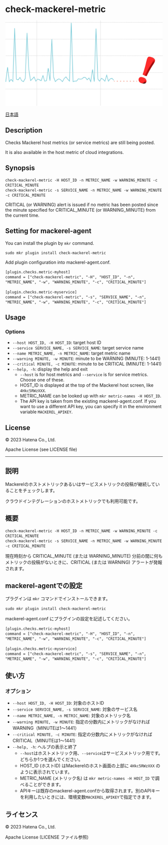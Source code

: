 # check-mackerel-metric

![](check-mackerel-metric.png)

[日本語](#説明)

## Description

Checks Mackerel host metrics (or service metrics) are still being posted.

It is also available in the host metric of cloud integrations.

## Synopsis
```
check-mackerel-metric -H HOST_ID -n METRIC_NAME -w WARNING_MINUTE -c CRITICAL_MINUTE
check-mackerel-metric -s SERVICE_NAME -n METRIC_NAME -w WARNING_MINUTE -c CRITICAL_MINUTE
```

CRITICAL (or WARNING) alert is issued if no metric has been posted since the minute specified for CRITICAL_MINUTE (or WARNING_MINUTE) from the current time.

## Setting for mackerel-agent
You can install the plugin by `mkr` command.
```
sudo mkr plugin install check-mackerel-metric
```

Add plugin configuration into mackerel-agent.conf.

```
[plugin.checks.metric-myhost]
command = ["check-mackerel-metric", "-H", "HOST_ID", "-n", "METRIC_NAME", "-w", "WARNING_MINUTE", "-c", "CRITICAL_MINUTE"]

[plugin.checks.metric-myservice]
command = ["check-mackerel-metric", "-s", "SERVICE_NAME", "-n", "METRIC_NAME", "-w", "WARNING_MINUTE", "-c", "CRITICAL_MINUTE"]
```

## Usage
### Options
- `--host HOST_ID, -H HOST_ID`: target host ID
- `--service SERVICE_NAME, -s SERVICE_NAME`: target service name
- `--name METRIC_NAME, -n METRIC_NAME`: target metric name
- `--warning MINUTE, -w MINUTE`: minute to be WARNING (MINUTE: 1-1441)
- `--critical MINUTE, -c MINUTE`: minute to be CRITICAL (MINUTE: 1-1441)
- `--help, -h`: display the help and exit
  - `--host` is for host metrics and `--service` is for service metrics. Choose one of these.
  - HOST_ID is displayed at the top of the Mackerel host screen, like `4Hkc5RWzXXX`.
  - METRIC_NAME can be looked up with `mkr metric-names -H HOST_ID`.
  - The API key is taken from the existing mackerel-agent.conf. If you want to use a different API key, you can specify it in the environment variable `MACKEREL_APIKEY`.

## License
© 2023 Hatena Co., Ltd.

Apache License (see LICENSE file)

---

## 説明

Mackerelのホストメトリックあるいはサービスメトリックの投稿が継続していることをチェックします。

クラウドインテグレーションのホストメトリックでも利用可能です。

## 概要
```
check-mackerel-metric -H HOST_ID -n METRIC_NAME -w WARNING_MINUTE -c CRITICAL_MINUTE
check-mackerel-metric -s SERVICE_NAME -n METRIC_NAME -w WARNING_MINUTE -c CRITICAL_MINUTE
```

現在時刻から CRITICAL_MINUTE (または WARNING_MINUTE) 分前の間に何もメトリックの投稿がないときに、CRITICAL (または WARNING) アラートが発報されます。

## mackerel-agentでの設定
プラグインは `mkr` コマンドでインストールできます。

```
sudo mkr plugin install check-mackerel-metric
```

mackerel-agent.conf にプラグインの設定を記述してください。

```
[plugin.checks.metric-myhost]
command = ["check-mackerel-metric", "-H", "HOST_ID", "-n", "METRIC_NAME", "-w", "WARNING_MINUTE", "-c", "CRITICAL_MINUTE"]

[plugin.checks.metric-myservice]
command = ["check-mackerel-metric", "-s", "SERVICE_NAME", "-n", "METRIC_NAME", "-w", "WARNING_MINUTE", "-c", "CRITICAL_MINUTE"]
```

## 使い方
### オプション
- `--host HOST_ID, -H HOST_ID`: 対象のホストID
- `--service SERVICE_NAME, -s SERVICE_NAME`: 対象のサービス名
- `--name METRIC_NAME, -n METRIC_NAME`: 対象のメトリック名
- `--warning MINUTE, -w MINUTE`: 指定の分数内にメトリックがなければWARNING（MINUTEは1〜1441）
- `--critical MINUTE, -c MINUTE`: 指定の分数内にメトリックがなければCRITICAL（MINUTEは1〜1441）
- `--help, -h`: ヘルプの表示と終了
  - `--host`はホストメトリック用、`--service`はサービスメトリック用です。どちらか1つを選んでください。
  - HOST_ID (ホストID) はMackerelのホスト画面の上部に `4Hkc5RWzXXX` のように表示されています。
  - METRIC_NAME (メトリック名) は `mkr metric-names -H HOST_ID` で調べることができます。
  - APIキーは既存のmackerel-agent.confから取得されます。別のAPIキーを利用したいときには、環境変数`MACKEREL_APIKEY`で指定できます。

## ライセンス
© 2023 Hatena Co., Ltd.

Apache License (LICENSE ファイル参照)

